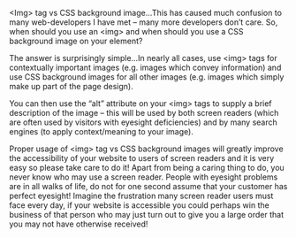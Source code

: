 <p>&lt;Img&gt; tag vs CSS background image&#8230;This has caused much confusion to many web-developers I have met &#8211; many more developers don&#8217;t care. So, when should you use an &lt;img&gt; and when should you use a CSS background image on your element?</p>
<p>The answer is surprisingly simple&#8230;In nearly all cases, use &lt;img&gt; tags for contextually important images (e.g. images which convey information) and use CSS background images for all other images (e.g. images which simply make up part of the page design).</p>
<p>You can then use the &#8220;alt&#8221; attribute on your &lt;img&gt; tags to supply a brief description of the image &#8211; this will be used by both screen readers (which are often used by visitors with eyesight deficiencies) and by many search engines (to apply context/meaning to your image).</p>
<p>Proper usage of &lt;img&gt; tag vs CSS background images will greatly improve the accessibility of your website to users of screen readers and it is very easy so please take care to do it! Apart from being a caring thing to do, you never know who may use a screen reader. People with eyesight problems are in all walks of life, do not for one second assume that your customer has perfect eyesight!  Imagine the frustration many screen reader users must face every day, if your website is accessible you could perhaps win the business of that person who may just turn out to give you a large order that you may not have otherwise received!</p>